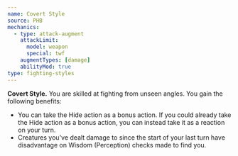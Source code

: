 ```yaml
---
name: Covert Style
source: PHB
mechanics:
  - type: attack-augment
    attackLimit:
      model: weapon
      special: twf
    augmentTypes: [damage]
    abilityMod: true
type: fighting-styles
---
```

__Covert Style.__ You are skilled at fighting from unseen angles. You gain the following benefits:
- You can take the Hide action as a bonus action. If you could already take the Hide action as a bonus action, you can instead take it as a reaction on your turn.
- Creatures you've dealt damage to since the start of your last turn have disadvantage on Wisdom (Perception) checks made to find you.
